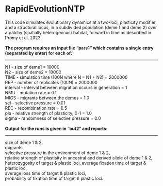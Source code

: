 # RapidEvolutionNTP

This code simulates evolutionary dynamics at a two-loci, plasticity modifier and a structural locus, in a subdivided population (deme 1 and deme 2) over a patchy (spatially heterogenous) habitat, forward in time as described in Promy et al. 2023. <br> <br>
**The program requires an input file “pars1” which contains a single entry (separated by enter) for each of:**<br>
__________________________________
N1 - size of deme1 = 10000 <br>
N2 - size of deme2 = 10000<br>
TIME - simulation time (100N where N = N1 + N2) = 2000000 <br>
REP - number of replicates (100N)  = 2000000 <br>
interval - interval between migration occurs in generation = 1 <br>
NMU - mutation rate = 0.1 <br>
MIGS - migrants between the demes = 1.0 <br>
sel - selective pressure = 0.01 <br>
REC - recombination rate = 0.5 <br>
pla - relative strength of plasticity, 0-1 = 1.0 <br>
sigma - randomness of selective pressure = 0.0 <br>
 <br>
**Output for the runs is given in “out2” and reports:** <br>
__________________________________
size of deme 1 & 2,<br> migrants,<br> selective pressure in the environment of deme 1 & 2,<br> relative strength of plastisity in ancestral and derived allele of deme 1 & 2,<br> heterozygosity of target & plastic loci, average fixation time of target & plastic loci,<br> average loss time of target & plastic loci, <br> probability of fixation time of target & plastic loci.<br>
